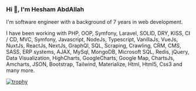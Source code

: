 ### Hi 👋, I'm Hesham AbdAllah

I'm software engineer with a background of 7 years in web development.

I have been working with PHP, OOP, Symfony, Laravel, SOLID, DRY, KISS, CI / CD, MVC, Symfony, Javascript, NodeJs, Typescript, VanillaJs, VueJs, NuxtJs, ReactJs, NextJs, GraphQl, SQL, Scraping, Crawling, CRM, CMS, SASS, ERP systems, AJAX, MySql, MongoDB, Microsoft SQL, Redis, jQuery, Data Visualization, HighCharts, GoogleCharts, Google Map, ChartsJs, Amcharts, JSON, Bootstrap, Tailwind, Materialize, Html, Html5, Css3 and many more.

[![trophy](https://github-profile-trophy.vercel.app/?username=ryo-ma)](https://github.com/ryo-ma/github-profile-trophy)


<!--
**heshamabdallah/heshamabdallah** is a ✨ _special_ ✨ repository because its `README.md` (this file) appears on your GitHub profile.

Here are some ideas to get you started:

- 🔭 I’m currently working on ...
- 🌱 I’m currently learning ...
- 👯 I’m looking to collaborate on ...
- 🤔 I’m looking for help with ...
- 💬 Ask me about ...
- 📫 How to reach me: ...
- 😄 Pronouns: ...
- ⚡ Fun fact: ...
-->
